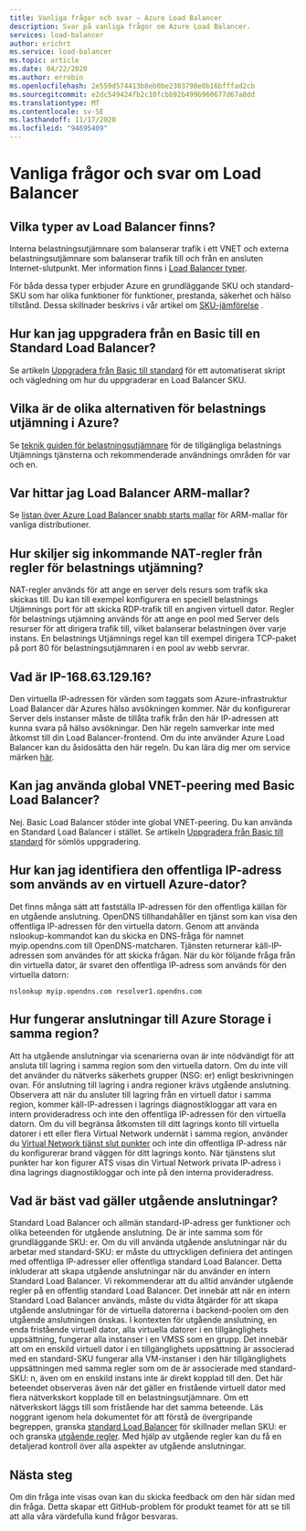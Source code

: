 ```yaml
---
title: Vanliga frågor och svar – Azure Load Balancer
description: Svar på vanliga frågor om Azure Load Balancer.
services: load-balancer
author: erichrt
ms.service: load-balancer
ms.topic: article
ms.date: 04/22/2020
ms.author: errobin
ms.openlocfilehash: 2e559d574413b8eb0be2303798e0b16bfffad2cb
ms.sourcegitcommit: e2dc549424fb2c10fcbb92b499b960677d67a8dd
ms.translationtype: MT
ms.contentlocale: sv-SE
ms.lasthandoff: 11/17/2020
ms.locfileid: "94695409"
---
```

# <a name="load-balancer-frequently-asked-questions"></a>Vanliga frågor och svar om Load Balancer

## <a name="what-types-of-load-balancer-exist"></a>Vilka typer av Load Balancer finns?
Interna belastningsutjämnare som balanserar trafik i ett VNET och externa belastningsutjämnare som balanserar trafik till och från en ansluten Internet-slutpunkt. Mer information finns i [Load Balancer typer](components.md#frontend-ip-configurations). 

För båda dessa typer erbjuder Azure en grundläggande SKU och standard-SKU som har olika funktioner för funktioner, prestanda, säkerhet och hälso tillstånd. Dessa skillnader beskrivs i vår artikel om [SKU-jämförelse](skus.md) .

 ## <a name="how-can-i-upgrade-from-a-basic-to-a-standard-load-balancer"></a>Hur kan jag uppgradera från en Basic till en Standard Load Balancer?
Se artikeln [Uppgradera från Basic till standard](upgrade-basic-standard.md) för ett automatiserat skript och vägledning om hur du uppgraderar en Load Balancer SKU.

 ## <a name="what-are-the-different-load-balancing-options-in-azure"></a>Vilka är de olika alternativen för belastnings utjämning i Azure?
Se [teknik guiden för belastningsutjämnare](/azure/architecture/guide/technology-choices/load-balancing-overview)  för de tillgängliga belastnings Utjämnings tjänsterna och rekommenderade användnings områden för var och en.

## <a name="where-can-i-find-load-balancer-arm-templates"></a>Var hittar jag Load Balancer ARM-mallar?
Se [listan över Azure Load Balancer snabb starts mallar](/azure/templates/microsoft.network/loadbalancers#quickstart-templates) för ARM-mallar för vanliga distributioner.

## <a name="how-are-inbound-nat-rules-different-from-load-balancing-rules"></a>Hur skiljer sig inkommande NAT-regler från regler för belastnings utjämning?
NAT-regler används för att ange en server dels resurs som trafik ska skickas till. Du kan till exempel konfigurera en speciell belastnings Utjämnings port för att skicka RDP-trafik till en angiven virtuell dator. Regler för belastnings utjämning används för att ange en pool med Server dels resurser för att dirigera trafik till, vilket balanserar belastningen över varje instans. En belastnings Utjämnings regel kan till exempel dirigera TCP-paket på port 80 för belastningsutjämnaren i en pool av webb servrar.

## <a name="what-is-ip-1686312916"></a>Vad är IP-168.63.129.16?
Den virtuella IP-adressen för värden som taggats som Azure-infrastruktur Load Balancer där Azures hälso avsökningen kommer. När du konfigurerar Server dels instanser måste de tillåta trafik från den här IP-adressen att kunna svara på hälso avsökningar. Den här regeln samverkar inte med åtkomst till din Load Balancer-frontend. Om du inte använder Azure Load Balancer kan du åsidosätta den här regeln. Du kan lära dig mer om service märken [här](../virtual-network/service-tags-overview.md#available-service-tags).

## <a name="can-i-use-global-vnet-peering-with-basic-load-balancer"></a>Kan jag använda global VNET-peering med Basic Load Balancer?
Nej. Basic Load Balancer stöder inte global VNET-peering. Du kan använda en Standard Load Balancer i stället. Se artikeln [Uppgradera från Basic till standard](upgrade-basic-standard.md) för sömlös uppgradering.

## <a name="how-can-i-discover-the-public-ip-that-an-azure-vm-uses"></a>Hur kan jag identifiera den offentliga IP-adress som används av en virtuell Azure-dator?

Det finns många sätt att fastställa IP-adressen för den offentliga källan för en utgående anslutning. OpenDNS tillhandahåller en tjänst som kan visa den offentliga IP-adressen för den virtuella datorn.
Genom att använda nslookup-kommandot kan du skicka en DNS-fråga för namnet myip.opendns.com till OpenDNS-matcharen. Tjänsten returnerar käll-IP-adressen som användes för att skicka frågan. När du kör följande fråga från din virtuella dator, är svaret den offentliga IP-adress som används för den virtuella datorn:

 ```nslookup myip.opendns.com resolver1.opendns.com```

## <a name="how-do-connections-to-azure-storage-in-the-same-region-work"></a>Hur fungerar anslutningar till Azure Storage i samma region?
Att ha utgående anslutningar via scenarierna ovan är inte nödvändigt för att ansluta till lagring i samma region som den virtuella datorn. Om du inte vill det använder du nätverks säkerhets grupper (NSG: er) enligt beskrivningen ovan. För anslutning till lagring i andra regioner krävs utgående anslutning. Observera att när du ansluter till lagring från en virtuell dator i samma region, kommer käll-IP-adressen i lagrings diagnostikloggar att vara en intern provideradress och inte den offentliga IP-adressen för den virtuella datorn. Om du vill begränsa åtkomsten till ditt lagrings konto till virtuella datorer i ett eller flera Virtual Network undernät i samma region, använder du [Virtual Network tjänst slut punkter](../virtual-network/virtual-network-service-endpoints-overview.md) och inte din offentliga IP-adress när du konfigurerar brand väggen för ditt lagrings konto. När tjänstens slut punkter har kon figurer ATS visas din Virtual Network privata IP-adress i dina lagrings diagnostikloggar och inte på den interna provideradress.

## <a name="what-are-best-practises-with-respect-to-outbound-connectivity"></a>Vad är bäst vad gäller utgående anslutningar?
Standard Load Balancer och allmän standard-IP-adress ger funktioner och olika beteenden för utgående anslutning. De är inte samma som för grundläggande SKU: er. Om du vill använda utgående anslutningar när du arbetar med standard-SKU: er måste du uttryckligen definiera det antingen med offentliga IP-adresser eller offentliga standard Load Balancer. Detta inkluderar att skapa utgående anslutningar när du använder en intern Standard Load Balancer. Vi rekommenderar att du alltid använder utgående regler på en offentlig standard Load Balancer. Det innebär att när en intern Standard Load Balancer används, måste du vidta åtgärder för att skapa utgående anslutningar för de virtuella datorerna i backend-poolen om den utgående anslutningen önskas. I kontexten för utgående anslutning, en enda fristående virtuell dator, alla virtuella datorer i en tillgänglighets uppsättning, fungerar alla instanser i en VMSS som en grupp. Det innebär att om en enskild virtuell dator i en tillgänglighets uppsättning är associerad med en standard-SKU fungerar alla VM-instanser i den här tillgänglighets uppsättningen med samma regler som om de är associerade med standard-SKU: n, även om en enskild instans inte är direkt kopplad till den. Det här beteendet observeras även när det gäller en fristående virtuell dator med flera nätverkskort kopplade till en belastningsutjämnare. Om ett nätverkskort läggs till som fristående har det samma beteende. Läs noggrant igenom hela dokumentet för att förstå de övergripande begreppen, granska [standard Load Balancer](./load-balancer-overview.md) för skillnader mellan SKU: er och granska [utgående regler](load-balancer-outbound-connections.md#outboundrules).
Med hjälp av utgående regler kan du få en detaljerad kontroll över alla aspekter av utgående anslutningar.
 
## <a name="next-steps"></a>Nästa steg
Om din fråga inte visas ovan kan du skicka feedback om den här sidan med din fråga. Detta skapar ett GitHub-problem för produkt teamet för att se till att alla våra värdefulla kund frågor besvaras.